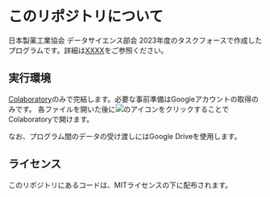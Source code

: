 # このリポジトリについて
日本製薬工業協会 データサイエンス部会 2023年度のタスクフォースで作成したプログラムです。詳細は[XXXX](https://www.jpma.or.jp/information/evaluation/results/allotment/dummy.html)をご参照ください。


## 実行環境
[Colaboratory](https://colab.research.google.com/?hl=ja)のみで完結します。必要な事前準備はGoogleアカウントの取得のみです。
各ファイルを開いた後に<img src ="https://github.com/Takumi173/JPMA2022TF1-1/assets/109738801/522a6fd7-b171-4ad3-8f56-e73a718a6542">のアイコンをクリックすることでColaboratoryで開けます。

なお、プログラム間のデータの受け渡しにはGoogle Driveを使用します。


## ライセンス
このリポジトリにあるコードは、MITライセンスの下に配布されます。
